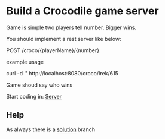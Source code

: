 # Build a Crocodile game server

Game is simple two players tell number.
Bigger wins.

You should implement a rest server like below:

POST /croco/{playerName}/{number}

example usage

curl -d '' http://localhost:8080/croco/Irek/615


Game shoud say who wins


Start coding in:
[Server](/src/main/java/pl/setblack/croco/Server.java)


## Help
As always there is a [solution](../solution) branch
